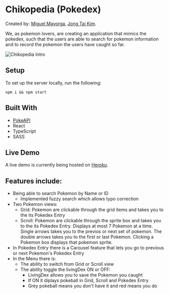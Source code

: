 # Chikopedia (Pokedex)

Created by:
<a class="link-formatter" href="https://github.com/madebymiguel" target="_blank"
              >Miguel Mayorga</a
            >,
<a class="link-formatter" href="https://github.com/warandstar" target="_blank"
              >Jong Tai Kim</a>.

We, as pokemon lovers, are creating an application that mimics the pokedex, such that the users are able to search for pokemon information and to record the pokemon the users have caught so far.

<img src="./src/assets/readme/chikopedia-intro.gif" alt="Chikopedia Intro"/>

## Setup

To set up the server locally, run the following:

```shell
npm i && npm start
```

## Built With

- [PokeAPI](https://pokeapi.co/)
- React
- TypeScript
- SASS

## Live Demo

A live demo is currently being hosted on [Heroku](https://chikopedia.herokuapp.com/).

## Features include:

- Being able to search Pokemon by Name or ID
  - Implemented fuzzy search which allows typo correction
- Two Pokemon views:
  - Grid: Pokemon are clickable through the grid items and takes you to the its Pokedex Entry
  - Scroll: Pokemon are clickable through the sprite box and takes you to the its Pokedex Entry. Displays at most 7 Pokemon at a time. Single arrows takes you to the previos or next set of pokemon. The double arrows takes you to the first or last Pokemon. Clicking a Pokemon box displays that pokemon sprite.
- In Pokedex Entry there is a Carousel feature that lets you go to previous or next Pokemon's Pokedex Entry
- In the Menu there is:
  - The ability to switch from Grid or Scroll view
  - The ability toggle the livingDex ON or OFF:
    - LivingDex allows you to save the Pokemon you caught
    - If ON it diplays pokeball in Grid, Scroll and Pokedex Entry
    - Grey pokeball means you don't have it and red means you do
